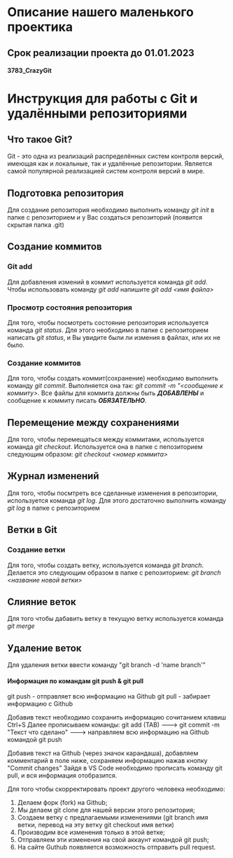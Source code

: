 # Описание нашего маленького проектика
## Срок реализации проекта до 01.01.2023

#### 3783_CrazyGit

# Инструкция для работы с Git и удалёнными репозиториями

## Что такое Git?
Git - это одна из реализаций распределённых систем контроля версий, имеющая как и локальные, так и удалённые репозитории. Является самой популярной реализацией систем контроля версий в мире.
## Подготовка репозитория
Для создание репозитория необходимо выполнить команду *git init*  в папке с репозиторием и у Вас создаться репозиторий (появится скрытая папка .git)

## Создание коммитов

### Git add
Для добавления измений в коммит используется команда *git add*. Чтобы использовать команду *git add* напишите *git add <имя файла>*

### Просмотр состояния репозитория
Для того, чтобы посмотреть состояние репозитория используется команда *git status*. Для этого необходимо в папке с репозиторием написать *git status*, и Вы увидите были ли измения в файлах, или их не было.

### Создание коммитов
Для того, чтобы создать коммит(сохранение) необходимо выполнить команду *git commit*. Выполняется она так: *git commit -m "<сообщение к коммиту>*. Все файлы для коммита должны быть ***ДОБАВЛЕНЫ*** и сообщение к коммиту писать ***ОБЯЗАТЕЛЬНО***.

## Перемещение между сохранениями
Для того, чтобы перемещаться между коммитами, используется команда *git checkout*. Используется она в папке с пепозиторием следующим образом: *git checkout <номер коммита>*

## Журнал изменений
Для того, чтобы посмтреть все сделанные изменения в репозитории, используется команда *git log*. Для этого достаточно выполнить команду *git log* в папке с репозиторием

## Ветки в Git

### Создание ветки

Для того, чтобы создать ветку, используется команда *git branch*. Делается это следующим образом в папке с репозиторием: *git branch <название новой ветки>*

## Слияние веток

Для того чтобы дабавить ветку в текущую ветку используется команда *git merge <name branch>*

## Удаление веток
Для удаления ветки ввести команду "git branch -d 'name branch'"

#### Информация по командам git push & git pull
git push - отправляет всю информацию на Github
git pull - забирает информацию с Github

Добавив текст необходимо сохранить информацию сочитанием клавиш Ctrl+S
Далее прописываем команды: git add (TAB) ---> git commit -m "Текст что сделано" ---> направляем всю информацию на Github командой git push

Добавив текст на Github (через значок карандаша), добавляем комментарий в поле ниже, сохраняем информацию нажав кнопку "Commit changes"
Зайдя в VS Code необходимо прописать команду git pull, и вся информация отобразится.

Для того чтобы скорректировать проект другого человека необходимо:
1. Делаем форк (fork) на Github;
2. Мы делаем git clone для нашей версии этого репозитория;
3. Создаем ветку с предлагаемыми изменениями (git branch имя ветки, перевод на эту ветку git checkout имя ветки)
4. Производим все изменения только в этой ветке;
5. Отправляем эти изменения на свой аккаунт командой git push;
6. На сайте Guthub появляется возможность отправить pull request.
